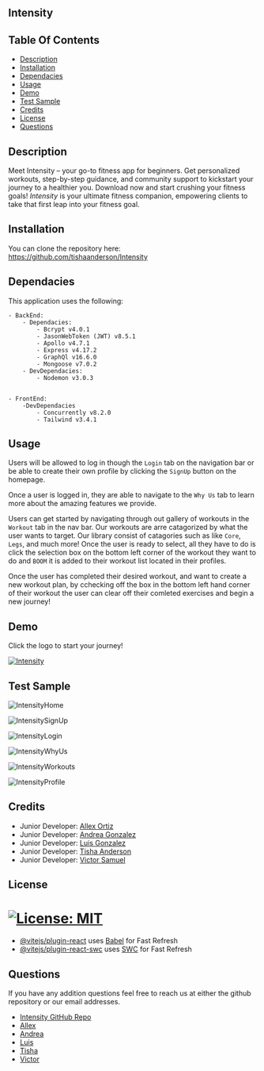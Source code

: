 ## Intensity

## Table Of Contents
- [Description](#description)
- [Installation](#installation)
- [Dependacies](#dependacies)
- [Usage](#usage)
- [Demo](#demo)
- [Test Sample](#test-sample)
- [Credits](#credits)
- [License](#license)
- [Questions](#questions)

## Description

Meet Intensity – your go-to fitness app for beginners. Get personalized workouts, step-by-step guidance, and community support to kickstart your journey to a healthier you. Download now and start crushing your fitness goals!
*Intensity* is your ultimate fitness companion, empowering clients to take that first leap into your fitness goal. 

## Installation
You can clone the repository here: 
https://github.com/tishaanderson/Intensity

## Dependacies
This application uses the following:

    - BackEnd:
        - Dependacies:
            - Bcrypt v4.0.1
            - JasonWebToken (JWT) v8.5.1
            - Apollo v4.7.1
            - Express v4.17.2
            - GraphQl v16.6.0
            - Mongoose v7.0.2
        - DevDependacies:
            - Nodemon v3.0.3


    - FrontEnd:
        -DevDependacies
            - Concurrently v8.2.0
            - Tailwind v3.4.1

## Usage
Users will be allowed to log in though the `Login` tab on the navigation bar or be able to create their own profile by clicking the `SignUp` button on the homepage. 

Once a user is logged in, they are able to navigate to the `Why Us` tab to learn more about the amazing features we provide.

Users can get started by navigating through out gallery of workouts in the `Workout` tab in the nav bar. Our workouts are arre catagorized by what the user wants to target. Our library consist of catagories such as like `Core`, `Legs`, and much more!
Once the user is ready to select, all they have to do is click the selection box on the bottom left corner of the workout they want to do and `BOOM` it is added to their workout list located in their profiles.

Once the user has completed their desired workout, and want to create a new workout plan, by cchecking off the box in the bottom left hand corner of their workout the user can clear off their comleted exercises and begin a new journey! 

## Demo
Click the logo to start your journey!

[![Intensity](./client/public/images/Logo.png)](https://intensity.onrender.com/)

## Test Sample

![IntensityHome](./client/public/images/demoPics/IntensityHome.png)

![IntensitySignUp](./client/public/images/demoPics/IntensitySignUp.png)

![IntensityLogin](./client/public/images/demoPics/IntensityLogin.png)

![IntensityWhyUs](./client/public/images/demoPics/IntensityWhyUs.png)

![IntensityWorkouts](./client/public/images/demoPics/IntensityWorkouts.png)

![IntensityProfile](./client/public/images/demoPics/IntensityProfile.png)
## Credits

- Junior Developer: [Allex Ortiz](https://github.com/allexortiz)
- Junior Developer: [Andrea Gonzalez](https://github.com/H3yJ4yy)
- Junior Developer: [Luis Gonzalez](https://github.com/LgCodes94)
- Junior Developer: [Tisha Anderson](https://github.com/tishaanderson)
-  Junior Developer: [Victor Samuel](https://github.com/VictorSamuel-dev)

## License

[![License: MIT](https://img.shields.io/badge/License-MIT-yellow.svg)](https://opensource.org/licenses/MIT)
=========
- [@vitejs/plugin-react](https://github.com/vitejs/vite-plugin-react/blob/main/packages/plugin-react/README.md) uses [Babel](https://babeljs.io/) for Fast Refresh
- [@vitejs/plugin-react-swc](https://github.com/vitejs/vite-plugin-react-swc) uses [SWC](https://swc.rs/) for Fast Refresh


## Questions
If you have any addition questions feel free to reach us at either the github repository or our email addresses.
- [Intensity GitHub Repo](https://github.com/tishaanderson/Intensity)
- [Allex](allex.ortiz@outlook.com)
- [Andrea](agon0015@gmail.com)
- [Luis](l.gonzalez6@me.com)
- [Tisha](anderson.tisha23@gmail.com)
- [Victor](victorsamuel196@gmail.com)
